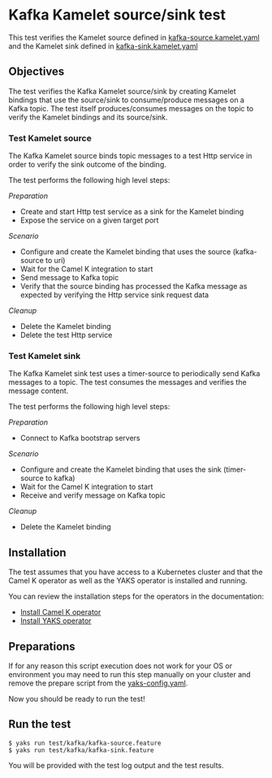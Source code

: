 # Kafka Kamelet source/sink test

This test verifies the Kamelet source defined in [kafka-source.kamelet.yaml](../../kafka-source.kamelet.yaml) 
and the Kamelet sink defined in [kafka-sink.kamelet.yaml](../../kafka-sink.kamelet.yaml)

## Objectives

The test verifies the Kafka Kamelet source/sink by creating Kamelet bindings that use the source/sink to consume/produce 
messages on a Kafka topic.
The test itself produces/consumes messages on the topic to verify the Kamelet bindings and its source/sink.

### Test Kamelet source

The Kafka Kamelet source binds topic messages to a test Http service in order to verify the sink outcome of the binding.

The test performs the following high level steps:

*Preparation*
- Create and start Http test service as a sink for the Kamelet binding
- Expose the service on a given target port

*Scenario* 
- Configure and create the Kamelet binding that uses the source (kafka-source to uri)
- Wait for the Camel K integration to start
- Send message to Kafka topic
- Verify that the source binding has processed the Kafka message as expected by verifying the Http service sink request data

*Cleanup*
- Delete the Kamelet binding
- Delete the test Http service

### Test Kamelet sink

The Kafka Kamelet sink test uses a timer-source to periodically send Kafka messages to a topic.
The test consumes the messages and verifies the message content.

The test performs the following high level steps:

*Preparation*
- Connect to Kafka bootstrap servers

*Scenario* 
- Configure and create the Kamelet binding that uses the sink (timer-source to kafka)
- Wait for the Camel K integration to start
- Receive and verify message on Kafka topic

*Cleanup*
- Delete the Kamelet binding

## Installation

The test assumes that you have access to a Kubernetes cluster and that the Camel K operator as well as the YAKS operator is installed
and running.

You can review the installation steps for the operators in the documentation:

- [Install Camel K operator](https://camel.apache.org/camel-k/latest/installation/installation.html)
- [Install YAKS operator](https://github.com/citrusframework/yaks#installation)

## Preparations

If for any reason this script execution does not work for your OS or environment you may need to run this step manually on your cluster and
remove the prepare script from the [yaks-config.yaml](yaks-config.yaml).

Now you should be ready to run the test!

## Run the test

```shell script
$ yaks run test/kafka/kafka-source.feature
$ yaks run test/kafka/kafka-sink.feature
```

You will be provided with the test log output and the test results.
